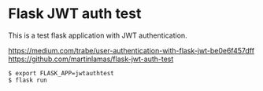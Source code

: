 # Flask JWT auth test

This is a test flask application with JWT authentication.

https://medium.com/trabe/user-authentication-with-flask-jwt-be0e6f457dff
https://github.com/martinlamas/flask-jwt-auth-test

```shell
$ export FLASK_APP=jwtauthtest
$ flask run
```
